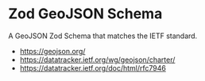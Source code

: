 # Zod GeoJSON Schema

A GeoJSON Zod Schema that matches the IETF standard.

- https://geojson.org/
- https://datatracker.ietf.org/wg/geojson/charter/
- https://datatracker.ietf.org/doc/html/rfc7946
